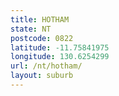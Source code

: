 ```yaml
---
title: HOTHAM
state: NT
postcode: 0822
latitude: -11.75841975
longitude: 130.6254299
url: /nt/hotham/
layout: suburb
---
```

